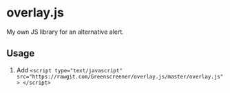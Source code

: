 # overlay.js
My own JS library for an alternative alert.

## Usage
1. Add `<script type="text/javascript" src="https://rawgit.com/Greenscreener/overlay.js/master/overlay.js"> </script>`

